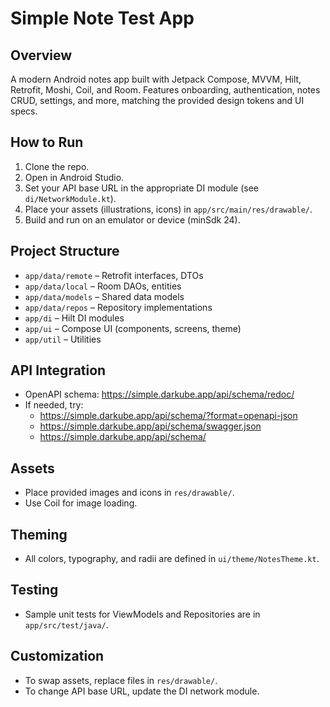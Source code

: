 # Simple Note Test App

## Overview
A modern Android notes app built with Jetpack Compose, MVVM, Hilt, Retrofit, Moshi, Coil, and Room. Features onboarding, authentication, notes CRUD, settings, and more, matching the provided design tokens and UI specs.

## How to Run
1. Clone the repo.
2. Open in Android Studio.
3. Set your API base URL in the appropriate DI module (see `di/NetworkModule.kt`).
4. Place your assets (illustrations, icons) in `app/src/main/res/drawable/`.
5. Build and run on an emulator or device (minSdk 24).

## Project Structure
- `app/data/remote` – Retrofit interfaces, DTOs
- `app/data/local` – Room DAOs, entities
- `app/data/models` – Shared data models
- `app/data/repos` – Repository implementations
- `app/di` – Hilt DI modules
- `app/ui` – Compose UI (components, screens, theme)
- `app/util` – Utilities

## API Integration
- OpenAPI schema: https://simple.darkube.app/api/schema/redoc/
- If needed, try:
  - https://simple.darkube.app/api/schema/?format=openapi-json
  - https://simple.darkube.app/api/schema/swagger.json
  - https://simple.darkube.app/api/schema/

## Assets
- Place provided images and icons in `res/drawable/`.
- Use Coil for image loading.

## Theming
- All colors, typography, and radii are defined in `ui/theme/NotesTheme.kt`.

## Testing
- Sample unit tests for ViewModels and Repositories are in `app/src/test/java/`.

## Customization
- To swap assets, replace files in `res/drawable/`.
- To change API base URL, update the DI network module.

